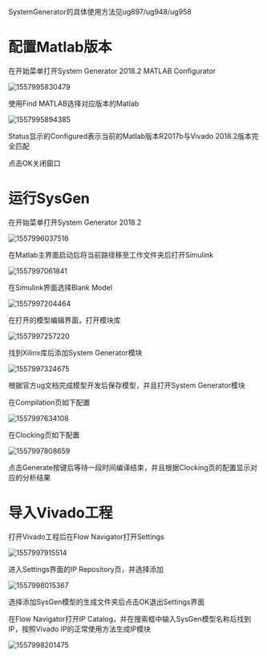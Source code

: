 SystemGenerator的具体使用方法见ug897/ug948/ug958

# 配置Matlab版本

在开始菜单打开System Generator 2018.2 MATLAB Configurator

![1557995830479](assets/1557995830479.png)

使用Find MATLAB选择对应版本的Matlab

![1557995894385](assets/1557995894385.png)

Status显示的Configured表示当前的Matlab版本R2017b与Vivado 2018.2版本完全匹配

点击OK关闭窗口

# 运行SysGen

在开始菜单打开System Generator 2018.2

![1557996037516](assets/1557996037516.png)

在Matlab主界面启动后将当前路径移至工作文件夹后打开Simulink

![1557997061841](assets/1557997061841.png)

在Simulink界面选择Blank Model

![1557997204464](assets/1557997204464.png)

在打开的模型编辑界面，打开模块库

![1557997257220](assets/1557997257220.png)

找到Xilinx库后添加System Generator模块

![1557997324675](assets/1557997324675.png)

根据官方ug文档完成模型开发后保存模型，并且打开System Generator模块

在Compilation页如下配置

![1557997634108](assets/1557997634108.png)

在Clocking页如下配置

![1557997808659](assets/1557997808659.png)

点击Generate按键后等待一段时间编译结束，并且根据Clocking页的配置显示对应的分析结果

# 导入Vivado工程

打开Vivado工程后在Flow Navigator打开Settings

![1557997915514](assets/1557997915514.png)

进入Settings界面的IP Repository页，并选择添加

![1557998015367](assets/1557998015367.png)

选择添加SysGen模型的生成文件夹后点击OK退出Settings界面

在Flow Navigator打开IP Catalog，并在搜索框中输入SysGen模型名称后找到IP，按照Vivado IP的正常使用方法生成IP模块

![1557998201475](assets/1557998201475.png)

